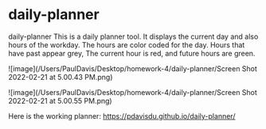# daily-planner
daily-planner
This is a daily planner tool. It displays the current day and also hours of the workday. The hours are color coded for the day. Hours that have past appear grey, The current hour is red, and future hours are green.

![image](/Users/PaulDavis/Desktop/homework-4/daily-planner/Screen Shot 2022-02-21 at 5.00.43 PM.png)

![image](/Users/PaulDavis/Desktop/homework-4/daily-planner/Screen Shot 2022-02-21 at 5.00.55 PM.png)

Here is the working planner: https://pdavisdu.github.io/daily-planner/

